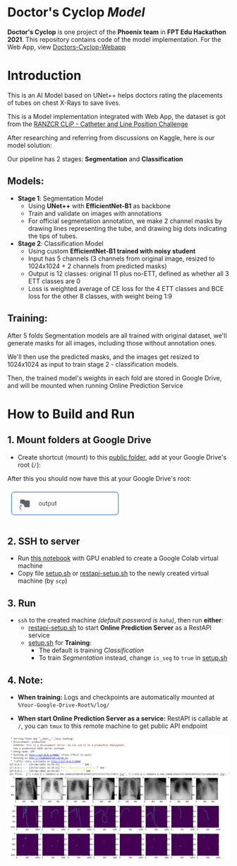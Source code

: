 # Doctor's Cyclop *Model*

**Doctor's Cyclop** is one project of the **Phoenix team** in **FPT Edu Hackathon 2021**. This repository contains code of the model implementation. For the Web App, view 
[Doctors-Cyclop-Webapp](https://github.com/DAN3002/Doctors-Cyclop-Webapp)

# Introduction

This is an AI Model based on UNet++ helps doctors rating the placements of tubes on chest X-Rays to save lives.

This is a Model implementation integrated with Web App, the dataset is got from the [RANZCR CLiP - Catheter and Line Position Challenge](https://www.kaggle.com/c/ranzcr-clip-catheter-line-classification)

After researching and referring from discussions on Kaggle, here is our model solution:

Our pipeline has 2 stages: **Segmentation** and **Classification**

## Models:

- **Stage 1**: Segmentation Model
  - Using **UNet++** with **EfficientNet-B1** as backbone
  - Train and validate on images with annotations
  - For official segmentation annotation, we make 2 channel masks by drawing lines representing the tube, and drawing big dots indicating the tips of tubes.
- **Stage 2**: Classification Model
  - Using custom **EfficientNet-B1 trained with noisy student**
  - Input has 5 channels (3 channels from original image, resized to 1024x1024 + 2 channels from predicted masks)
  - Output is 12 classes: original 11 plus no-ETT, defined as whether all 3 ETT classes are 0
  - Loss is weighted average of CE loss for the 4 ETT classes and BCE loss for the other 8 classes, with weight being 1:9

## Training:

After 5 folds Segmentation models are all trained with original dataset, we'll generate masks for all images, including those without annotation ones.

We'll then use the predicted masks, and the images get resized to 1024x1024 as input to train stage 2 - classification models.

Then, the trained model's weights in each fold are stored in Google Drive, and will be mounted when running Online Prediction Service

# How to Build and Run

## 1. Mount folders at Google Drive

- Create shortcut (mount) to this [public folder](https://drive.google.com/drive/folders/1XxKDVzCms_O6UVG2zNKvmwV0rNtTmtIq?usp=sharing), add at your Google Drive's root (`/`):

After this you should now have this at your Google Drive's root:

![root google drive structure](readme-assets/images/Google-Drive-Structure.png)

## 2. SSH to server

- Run [this notebook](https://colab.research.google.com/drive/1L-ibyztYYcM0rmuXkPihN8LHP0TxkRi4?usp=sharing) with GPU enabled to create a Google Colab virtual machine
- Copy file [setup.sh](setup.sh) or [restapi-setup.sh](restapi-setup.sh) to the newly created virtual machine (by `scp`)

## 3. Run

- `ssh` to the created machine *(default password is `haha`)*, then run **either**:
  - [restapi-setup.sh](restapi-setup.sh) to start **Online Prediction Server** as a RestAPI service
  - [setup.sh](setup.sh) for **Training**:
    - The default is training *Classification*
    - To train *Segmentation* instead, change `is_seg` to `true` in [setup.sh](setup.sh)

## 4. Note:
- **When training:** Logs and checkpoints are automatically mounted at `%Your-Google-Drive-Root%/log/`

- **When start Online Prediction Server as a service:** RestAPI is callable at `/`, you can `tmux` to this remote machine to get public API endpoint

![Online Prediction](readme-assets/images/RestAPI-Online-Prediction.png)
